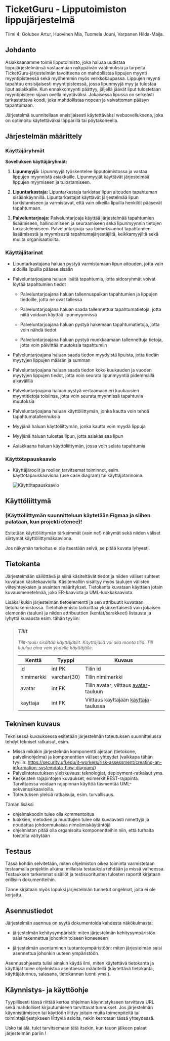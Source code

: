 # TicketGuru - Lipputoimiston lippujärjestelmä

Tiimi 4: Golubev Artur, Huovinen Mia, Tuomela Jouni, Varpanen Hilda-Maija. 

## Johdanto

Asiakkaanamme toimii lipputoimisto, joka haluaa uudistaa lippujärjestelmänsä vastaamaan nykypäivän vaatimuksia ja tarpeita. TicketGuru-järjestelmän tavoitteena on mahdollistaa lippujen myynti myyntipisteessä sekä myöhemmin myös verkkokaupassa. Lippujen myynti tapahtuu ensisijaisesti myyntipisteessä, jossa lipunmyyjä myy ja tulostaa liput asiakkaille. Kun ennakkomyynti päättyy, jäljellä jäävät liput tulostetaan myyntipisteen sijaan ovella myytäväksi. Jokaisessa lipussa on selkeästi tarkastettava koodi, joka mahdollistaa nopean ja vaivattoman pääsyn tapahtumaan.

Järjestelmä suunnitellaan ensisijaisesti käytettäväksi websovelluksena, joka on optimoitu käytettäväksi läppärillä tai pöytäkoneella.


## Järjestelmän määrittely

### Käyttäjäryhmät

**Sovelluksen käyttäjäryhmät:**

1. **Lipunmyyjä:** Lipunmyyjä työskentelee lipputoimistossa ja vastaa lippujen myynnistä asiakkaille. Lipunmyyjät käyttävät järjestelmää lippujen myymiseen ja tulostamiseen.

2. **Lipuntarkastaja:** Lipuntarkastaja tarkistaa lipun aitouden tapahtuman sisäänkäynnillä. Lipuntarkastajat käyttävät järjestelmää lipun tarkistamiseen ja varmistavat, että vain oikeilla lipuilla henkilöt pääsevät tapahtumaan.

3. **Palveluntarjoaja:** Palveluntarjoaja käyttää järjestelmää tapahtumien lisäämiseen, hallinoimiseen ja seuraamiseen sekä lipunmyynnin tietojen tarkastelemiseen. Palveluntarjoaja saa toimeksiannot tapahtumien lisäämisestä ja myymisestä tapahtumajärjestäjiltä, keikkamyyjiltä sekä muilta organisaatioilta.

### Käyttäjätarinat

- Lipuntarkastajana haluan pystyä varmistamaan lipun aitouden, jotta vain aidoilla lipuilla pääsee sisään

- Palveluntarjoajana haluan lisätä tapahtumia, jotta sidosryhmät voivat löytää tapahtumien tiedot

    - Palveluntarjoajana haluan tallennuspaikan tapahtumien ja lippujen tiedoille, jotta ne ovat tallessa

    - Palveluntarjoajana haluan saada tallennettua tapahtumatietoja, jotta niitä voidaan käyttää lipunmyynnissä

    - Palveluntarjoajana haluan pystyä hakemaan tapahtumatietoja, jotta voin nähdä tiedot

    - Palveluntarjoajana haluan pystyä muokkaamaan tallennettuja tietoja, jotta voin päivittää muutoksia tapahtumiin

- Palveluntarjoajana haluan saada tiedon myydyistä lipuista, jotta tiedän myytyjen lippujen määrän ja summan

- Palveluntarjoajana haluan saada tiedon koko kuukauden ja vuoden myytyjen lippujen tiedot, jotta voin seurata lipunmyyntiä pidemmällä aikavälillä

- Palveluntarjoajana haluan pystyä vertaamaan eri kuukausien myyntitietoja toisiinsa, jotta voin seurata myynnissä tapahtuvia muutoksia

- Palveluntarjoajana haluan käyttöliittymän, jonka kautta voin tehdä tapahtumatallennuksia

- Myyjänä haluan käyttöliittymän, jonka kautta voin myydä lippuja

- Myyjänä haluan tulostaa lipun, jotta asiakas saa lipun

- Asiakkaana haluan käyttöliittymän, jossa voin selata tapahtumia

### Käyttötapauskaavio

-   Käyttäjäroolit ja roolien tarvitsemat toiminnot, esim. käyttötapauskaaviona
    (use case diagram) tai käyttäjätarinoina.

    ![Käyttötapauskaavio](pictures/ticketguru_usecase_final.png)

## Käyttöliittymä

### **(Käyttöliittymän suunnitteluun käytetään Figmaa ja siihen palataan, kun projekti etenee)!**

Esitetään käyttöliittymän tärkeimmät (vain ne!) näkymät sekä niiden väliset siirtymät käyttöliittymäkaaviona. 

Jos näkymän tarkoitus ei ole itsestään selvä, se pitää kuvata lyhyesti.

## Tietokanta

Järjestelmään säilöttävä ja siinä käsiteltävät tiedot ja niiden väliset suhteet
kuvataan käsitekaaviolla. Käsitemalliin sisältyy myös taulujen välisten viiteyhteyksien ja avainten
määritykset. Tietokanta kuvataan käyttäen jotain kuvausmenetelmää, joko ER-kaaviota ja UML-luokkakaaviota.

Lisäksi kukin järjestelmän tietoelementti ja sen attribuutit kuvataan
tietohakemistossa. Tietohakemisto tarkoittaa yksinkertaisesti vain jokaisen elementin (taulun) ja niiden
attribuuttien (kentät/sarakkeet) listausta ja lyhyttä kuvausta esim. tähän tyyliin:

> ### _Tilit_
> _Tilit-taulu sisältää käyttäjätilit. Käyttäjällä voi olla monta tiliä. Tili kuuluu aina vain yhdelle käyttäjälle._
>
> Kenttä | Tyyppi | Kuvaus
> ------ | ------ | ------
> id | int PK | Tilin id
> nimimerkki | varchar(30) |  Tilin nimimerkki
> avatar | int FK | Tilin avatar, viittaus [avatar](#Avatar)-tauluun
> kayttaja | int FK | Viittaus käyttäjään [käyttäjä](#Kayttaja)-taulussa

## Tekninen kuvaus

Teknisessä kuvauksessa esitetään järjestelmän toteutuksen suunnittelussa tehdyt tekniset
ratkaisut, esim.

-   Missä mikäkin järjestelmän komponentti ajetaan (tietokone, palvelinohjelma)
    ja komponenttien väliset yhteydet (vaikkapa tähän tyyliin:
    https://security.ufl.edu/it-workers/risk-assessment/creating-an-information-systemdata-flow-diagram/)
-   Palvelintoteutuksen yleiskuvaus: teknologiat, deployment-ratkaisut yms.
-   Keskeisten rajapintojen kuvaukset, esimerkit REST-rajapinta. Tarvittaessa voidaan rajapinnan käyttöä täsmentää
    UML-sekvenssikaavioilla.
-   Toteutuksen yleisiä ratkaisuja, esim. turvallisuus.

Tämän lisäksi

-   ohjelmakoodin tulee olla kommentoitua
-   luokkien, metodien ja muuttujien tulee olla kuvaavasti nimettyjä ja noudattaa
    johdonmukaisia nimeämiskäytäntöjä
-   ohjelmiston pitää olla organisoitu komponentteihin niin, että turhalta toistolta
    vältytään

## Testaus

Tässä kohdin selvitetään, miten ohjelmiston oikea toiminta varmistetaan
testaamalla projektin aikana: millaisia testauksia tehdään ja missä vaiheessa.
Testauksen tarkemmat sisällöt ja testisuoritusten tulosten raportit kirjataan
erillisiin dokumentteihin.

Tänne kirjataan myös lopuksi järjestelmän tunnetut ongelmat, joita ei ole korjattu.

## Asennustiedot

Järjestelmän asennus on syytä dokumentoida kahdesta näkökulmasta:

-   järjestelmän kehitysympäristö: miten järjestelmän kehitysympäristön saisi
    rakennettua johonkin toiseen koneeseen

-   järjestelmän asentaminen tuotantoympäristöön: miten järjestelmän saisi
    asennettua johonkin uuteen ympäristöön.

Asennusohjeesta tulisi ainakin käydä ilmi, miten käytettävä tietokanta ja
käyttäjät tulee ohjelmistoa asentaessa määritellä (käytettävä tietokanta,
käyttäjätunnus, salasana, tietokannan luonti yms.).

## Käynnistys- ja käyttöohje

Tyypillisesti tässä riittää kertoa ohjelman käynnistykseen tarvittava URL sekä
mahdolliset kirjautumiseen tarvittavat tunnukset. Jos järjestelmän
käynnistämiseen tai käyttöön liittyy joitain muita toimenpiteitä tai toimintajärjestykseen liittyviä asioita, nekin kerrotaan tässä yhteydessä.

Usko tai älä, tulet tarvitsemaan tätä itsekin, kun tauon jälkeen palaat
järjestelmän pariin !
